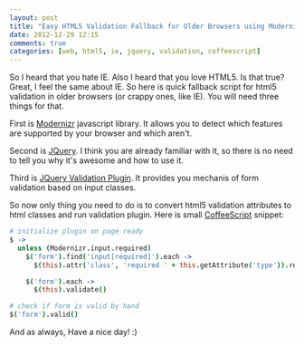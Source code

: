 ```yaml
---
layout: post
title: "Easy HTML5 Validation Fallback for Older Browsers using Modernizr and JQuery Validation Plugin"
date: 2012-12-29 12:15
comments: true
categories: [web, html5, ie, jquery, validation, coffeescript]
---
```


So I heard that you hate IE. Also I heard that you love HTML5. Is that true? Great, I feel the same about IE. So here is quick fallback script for html5 validation in older browsers (or crappy ones, like IE).
You will need three things for that.

First is [Modernizr](http://modernizr.com/) javascript library. It allows you to detect which features are supported by your browser and which aren't.

Second is [JQuery](http://jquery.com/). I think you are already familiar with it, so there is no need to tell you why it's awesome and how to use it.

Third is [JQuery Validation Plugin](http://docs.jquery.com/Plugins/Validation). It provides you mechanis of form validation based on input classes.

So now only thing you need to do is to convert html5 validation attributes to html classes and run validation plugin. Here is small [CoffeeScript](http://coffeescript.org/) snippet:

```coffeescript
# initialize plugin on page ready
$ ->
  unless (Modernizr.input.required)
    $('form').find('input[required]').each ->
      $(this).attr('class', 'required ' + this.getAttribute('type')).removeAttr('required')

    $('form').each ->
      $(this).validate()

# check if form is valid by hand
$('form').valid()
```

And as always, Have a nice day! :)
